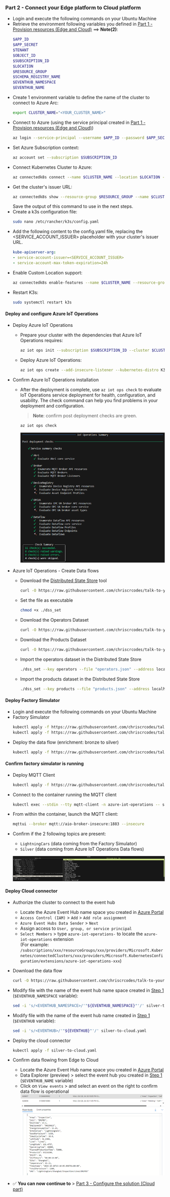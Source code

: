 ### Part 2 - Connect your Edge platform to Cloud platform
   - Login and execute the following commands on your Ubuntu Machine
   - Retrieve the environment following variables you defined in [Part 1 - Provision resources (Edge and Cloud)](./INSTALL-1.md) ==> **Note(2)**:
     ```bash
     $APP_ID
     $APP_SECRET
     $TENANT
     $OBJECT_ID
     $SUBSCRIPTION_ID
     $LOCATION
     $RESOURCE_GROUP
     $SCHEMA_REGISTRY_NAME
     $EVENTHUB_NAMESPACE
     $EVENTHUB_NAME
     ```
   - Create 1 environment variable to define the name of the cluster to connect to Azure Arc:
     ```bash
     export CLUSTER_NAME="<YOUR_CLUSTER_NAME>"
     ```
   - Connect to Azure (using the service principal created in [Part 1 - Provision resources (Edge and Cloud)](./INSTALL-1.md))
     ```bash
     az login --service-principal --username $APP_ID --password $APP_SECRET --tenant $TENANT
     ```
   - Set Azure Subscription context:
     ```bash
     az account set --subscription $SUBSCRIPTION_ID
     ```
   - Connect Kubernetes Cluster to Azure:
     ```bash
     az connectedk8s connect --name $CLUSTER_NAME --location $LOCATION --resource-group $RESOURCE_GROUP --subscription $SUBSCRIPTION_ID --enable-oidc-issuer --enable-workload-identity
     ```
   - Get the cluster's issuer URL:
      ```bash
     az connectedk8s show --resource-group $RESOURCE_GROUP --name $CLUSTER_NAME --query oidcIssuerProfile.issuerUrl --output tsv
     ```
     Save the output of this command to use in the next steps.
   - Create a k3s configuration file:
      ```bash
      sudo nano /etc/rancher/k3s/config.yaml
      ```
   - Add the following content to the config.yaml file, replacing the <SERVICE_ACCOUNT_ISSUER> placeholder with your cluster's issuer URL.
      ```yaml
      kube-apiserver-arg:
      - service-account-issuer=<SERVICE_ACCOUNT_ISSUER>
      - service-account-max-token-expiration=24h
      ```
   - Enable Custom Location support:
     ```bash
     az connectedk8s enable-features --name $CLUSTER_NAME --resource-group $RESOURCE_GROUP --custom-locations-oid $OBJECT_ID --features cluster-connect custom-locations
     ```
   - Restart K3s:
      ```bash
      sudo systemctl restart k3s
      ```

#### Deploy and configure Azure IoT Operations

- Deploy Azure IoT Operations
   - Prepare your cluster with the dependencies that Azure IoT Operations requires:
     ```bash
     az iot ops init --subscription $SUBSCRIPTION_ID --cluster $CLUSTER_NAME --resource-group $RESOURCE_GROUP
     ```
   - Deploy Azure IoT Operations:
      ```bash
      az iot ops create --add-insecure-listener --kubernetes-distro K3s --name $CLUSTER_NAME-ops-instance --cluster $CLUSTER_NAME --resource-group $RESOURCE_GROUP --sr-resource-id /subscriptions/$SUBSCRIPTION_ID/resourceGroups/$RESOURCE_GROUP/providers/Microsoft.DeviceRegistry/schemaRegistries/$SCHEMA_REGISTRY_NAME --broker-frontend-replicas 1 --broker-frontend-workers 1 --broker-backend-part 1 --broker-backend-workers 1 --broker-backend-rf 2 --broker-mem-profile Low
      ```

- Confirm Azure IoT Operations installation  
    - After the deployment is complete, use `az iot ops check` to evaluate IoT Operations service deployment for health, configuration, and usability. The check command can help you find problems in your deployment and configuration.  
      > **Note**: confirm post deployment checks are green.   
      
      ```bash
      az iot ops check
      ```

      ![az-iot-ops-check-post](./artifacts/media/az-iot-ops-check-post.png "az-iot-ops-check-post")

- Azure IoT Operations - Create Data flows
    - Download the [Distributed State Store](https://learn.microsoft.com/en-us/azure/iot-operations/create-edge-apps/concept-about-state-store-protocol) tool
      ```bash
      curl -O https://raw.githubusercontent.com/chriscrcodes/talk-to-your-factory/main/artifacts/templates/azure-iot-operations/dataflows/dss/dss_set
      ``` 
    - Set the file as executable
      ```bash
      chmod +x ./dss_set
      ```
    - Download the Operators Dataset
      ```bash
      curl -O https://raw.githubusercontent.com/chriscrcodes/talk-to-your-factory/main/artifacts/templates/azure-iot-operations/dataflows/dss/operators.json
      ``` 
    - Download the Products Dataset
      ```bash
      curl -O https://raw.githubusercontent.com/chriscrcodes/talk-to-your-factory/main/artifacts/templates/azure-iot-operations/dataflows/dss/products.json
      ``` 
    - Import the operators dataset in the Distributed State Store
      ```bash
      ./dss_set --key operators --file "operators.json" --address localhost
      ```
    - Import the products dataset in the Distributed State Store
      ```bash
      ./dss_set --key products --file "products.json" --address localhost
      ```

#### Deploy Factory Simulator

- Login and execute the following commands on your Ubuntu Machine
- Factory Simulator
  ```bash
  kubectl apply -f https://raw.githubusercontent.com/chriscrcodes/talk-to-your-factory/main/artifacts/templates/k3s/pods/simulator/configuration.yaml
  kubectl apply -f https://raw.githubusercontent.com/chriscrcodes/talk-to-your-factory/main/artifacts/templates/k3s/pods/simulator/deployment.yaml
  ```
- Deploy the data flow (enrichment: bronze to silver)
  ```bash
  kubectl apply -f https://raw.githubusercontent.com/chriscrcodes/talk-to-your-factory/main/artifacts/templates/azure-iot-operations/dataflows/bronze-to-silver.yaml
  ```

#### Confirm factory simulator is running
  - Deploy MQTT Client
    ```bash
    kubectl apply -f https://raw.githubusercontent.com/chriscrcodes/talk-to-your-factory/main/artifacts/templates/k3s/pods/mqtt-client/pod.yaml
    ```

  - Connect to the container running the MQTT client
    ```bash
    kubectl exec --stdin --tty mqtt-client -n azure-iot-operations -- sh
    ```
  - From within the container, launch the MQTT client:
    ```bash
    mqttui --broker mqtt://aio-broker-insecure:1883 --insecure
    ```
  - Confirm if the 2 following topics are present:
    - `LightningCars` (data coming from the Factory Simulator)
    - `Silver` (data coming from Azure IoT Operations Data flows)  

    ![MQTT Broker Client](./artifacts/media/mqttui.png "MQTT Broker Client")

#### Deploy Cloud connector

  - Authorize the cluster to connect to the event hub
    - Locate the Azure Event Hub name space you created in [Azure Portal](https://portal.azure.com/)
    - `Access Control (IAM)` > `Add` > `Add role assignment`
    - `Azure Event Hubs Data Sender` > `Next`
    - Assign access to `User, group, or service principal`
    - `Select Members` > type `azure-iot-operations-` to locate the `azure-iot-operations` extension  
      (For example: `/subscriptions/xxx/resourceGroups/xxx/providers/Microsoft.Kubernetes/connectedClusters/xxx/providers/Microsoft.KubernetesConfiguration/extensions/azure-iot-operations-xxx`)

  - Download the data flow  
    ```bash
    curl -O https://raw.githubusercontent.com/chriscrcodes/talk-to-your-factory/main/artifacts/templates/azure-iot-operations/dataflows/silver-to-cloud.yaml
    ```
  - Modify file with the name of the event hub name space created in [Step 1](#step-1---provision-azure-resources) (`$EVENTHUB_NAMESPACE` variable):
    ```bash
    sed -i 's/<EVENTHUB_NAMESPACE>/'"${EVENTHUB_NAMESPACE}"'/' silver-to-cloud.yaml
    ```

  - Modify file with the name of the event hub name created in [Step 1](#step-1---provision-azure-resources) (`$EVENTHUB` variable):
    ```bash
    sed -i 's/<EVENTHUB>/'"${EVENTHUB}"'/' silver-to-cloud.yaml
    ```

  - Deploy the cloud connector
    ```bash
    kubectl apply -f silver-to-cloud.yaml
    ```

  - Confirm data flowing from Edge to Cloud
    - Locate the Azure Event Hub name space you created in [Azure Portal](https://portal.azure.com/)
    - Data Explorer (preview) > select the event hub you created in [Step 1](#step-1---provision-azure-resources) (`$EVENTHUB_NAME` variable)
    - Click on `View events` > and select an event on the right to confirm data flow is operational  
    ![evh-messages](./artifacts/media/evh-messages.png "evh-messages")

  - ✅ **You can now continue to** > [Part 3 - Configure the solution (Cloud part)](./INSTALL-3.md)